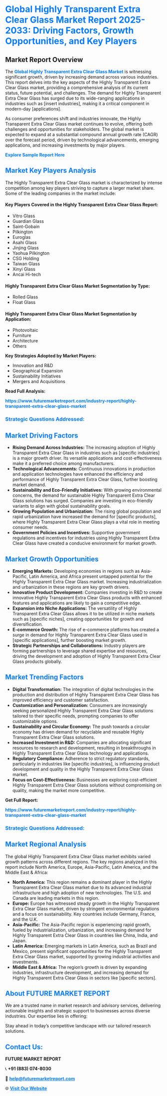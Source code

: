 <h1 style="color: #007BFF;">Global Highly Transparent Extra Clear Glass Market Report 2025-2033: Driving Factors, Growth Opportunities, and Key Players</h1>

<section id="overview">
<h2>Market Report Overview</h2>
<p>The <a href="https://www.futuremarketreport.com/industry-report/highly-transparent-extra-clear-glass-market" style="color: #007BFF; text-decoration: none;"><strong>Global Highly Transparent Extra Clear Glass Market</strong></a> is witnessing significant growth, driven by increasing demand across various industries. This report delves into the key aspects of the Highly Transparent Extra Clear Glass market, providing a comprehensive analysis of its current status, future potential, and challenges. The demand for Highly Transparent Extra Clear Glass has surged due to its wide-ranging applications in industries such as [insert industries], making it a critical component in modern-day [applications].</p>
<p>As consumer preferences shift and industries innovate, the Highly Transparent Extra Clear Glass market continues to evolve, offering both challenges and opportunities for stakeholders. The global market is expected to expand at a substantial compound annual growth rate (CAGR) over the forecast period, driven by technological advancements, emerging applications, and increasing investments by major players.</p>
</section>

<section id="overview">
<p><a href="https://www.futuremarketreport.com/request-sample/reportId=41866" style="color: #007BFF; text-decoration: none;"><strong>Explore Sample Report Here</strong></a></p>
</section>

<section id="key-players">
<h2 style="color: #007BFF;">Market Key Players Analysis</h2>
<p>The Highly Transparent Extra Clear Glass market is characterized by intense competition among key players striving to capture a larger market share. Some of the leading companies in the market include:</p>
<h4>Key Players Covered in the Highly Transparent Extra Clear Glass Report:</h4>
<ul><li>Vitro Glass</li><li>Guardian Glass</li><li>Saint-Gobain</li><li>Pilkington</li><li>Euroglas</li><li>Asahi Glass</li><li>Jinjing Glass</li><li>Yaohua Pilkington</li><li>CSG Holding</li><li>Taiwan Glass</li><li>Xinyi Glass</li><li>Ancai Hi-tech</li></ul>
<h4>Highly Transparent Extra Clear Glass Market Segmentation by Type:</h4>
<ul><li>Rolled Glass</li><li>Float Glass</li></ul>

<h4>Highly Transparent Extra Clear Glass Market Segmentation by Application:</h4>
<ul><li>Photovoltaic</li><li>Furniture</li><li>Architecture</li><li>Others</li></ul>
<p><strong>Key Strategies Adopted by Market Players:</strong></p>
<ul>
<li>Innovation and R&D</li>
<li>Geographical Expansion</li>
<li>Sustainability Initiatives</li>
<li>Mergers and Acquisitions</li>
</ul>
</section>

<section>
<p><strong>Read Full Analysis: </strong></p><a href="https://www.futuremarketreport.com/industry-report/highly-transparent-extra-clear-glass-market" style="color: #007BFF; text-decoration: none;"><strong>https://www.futuremarketreport.com/industry-report/highly-transparent-extra-clear-glass-market</strong></a>
<h3 style="color: #007BFF;">Strategic Questions Addressed:</h3>
</section>

<section id="driving-factors">
<h2 style="color: #007BFF;">Market Driving Factors</h2>
<ul>
<li><strong>Rising Demand Across Industries:</strong> The increasing adoption of Highly Transparent Extra Clear Glass in industries such as [specific industries] is a major growth driver. Its versatile applications and cost-effectiveness make it a preferred choice among manufacturers.</li>
<li><strong>Technological Advancements:</strong> Continuous innovations in production and application technologies have enhanced the efficiency and performance of Highly Transparent Extra Clear Glass, further boosting market demand.</li>
<li><strong>Sustainability and Eco-Friendly Initiatives:</strong> With growing environmental concerns, the demand for sustainable Highly Transparent Extra Clear Glass solutions has surged. Companies are investing in eco-friendly variants to align with global sustainability goals.</li>
<li><strong>Growing Population and Urbanization:</strong> The rising global population and rapid urbanization have increased the demand for [specific products], where Highly Transparent Extra Clear Glass plays a vital role in meeting consumer needs.</li>
<li><strong>Government Policies and Incentives:</strong> Supportive government regulations and incentives for industries using Highly Transparent Extra Clear Glass have created a conducive environment for market growth.</li>
</ul>
</section>

<section id="growth-opportunities">
<h2 style="color: #007BFF;">Market Growth Opportunities</h2>
<ul>
<li><strong>Emerging Markets:</strong> Developing economies in regions such as Asia-Pacific, Latin America, and Africa present untapped potential for the Highly Transparent Extra Clear Glass market. Increasing industrialization and urbanization in these regions are key growth drivers.</li>
<li><strong>Innovative Product Development:</strong> Companies investing in R&D to create innovative Highly Transparent Extra Clear Glass products with enhanced features and applications are likely to gain a competitive edge.</li>
<li><strong>Expansion into Niche Applications:</strong> The versatility of Highly Transparent Extra Clear Glass allows it to be utilized in niche markets such as [specific niches], creating opportunities for growth and diversification.</li>
<li><strong>E-commerce Growth:</strong> The rise of e-commerce platforms has created a surge in demand for Highly Transparent Extra Clear Glass used in [specific applications], further boosting market growth.</li>
<li><strong>Strategic Partnerships and Collaborations:</strong> Industry players are forming partnerships to leverage shared expertise and resources, driving the development and adoption of Highly Transparent Extra Clear Glass products globally.</li>
</ul>
</section>

<section id="trending-factors">
<h2 style="color: #007BFF;">Market Trending Factors</h2>
<ul>
<li><strong>Digital Transformation:</strong> The integration of digital technologies in the production and distribution of Highly Transparent Extra Clear Glass has improved efficiency and customer satisfaction.</li>
<li><strong>Customization and Personalization:</strong> Consumers are increasingly seeking personalized Highly Transparent Extra Clear Glass solutions tailored to their specific needs, prompting companies to offer customizable options.</li>
<li><strong>Sustainability and Circular Economy:</strong> The push towards a circular economy has driven demand for recyclable and reusable Highly Transparent Extra Clear Glass solutions.</li>
<li><strong>Increased Investment in R&D:</strong> Companies are allocating significant resources to research and development, resulting in breakthroughs in Highly Transparent Extra Clear Glass technology and applications.</li>
<li><strong>Regulatory Compliance:</strong> Adherence to strict regulatory standards, particularly in industries like [specific industries], is influencing product development and quality in the Highly Transparent Extra Clear Glass market.</li>
<li><strong>Focus on Cost-Effectiveness:</strong> Businesses are exploring cost-efficient Highly Transparent Extra Clear Glass solutions without compromising on quality, making the market more competitive.</li>
</ul>
</section>

<section>
<p><strong>Get Full Report: </strong></p><a href="https://www.futuremarketreport.com/industry-report/highly-transparent-extra-clear-glass-market" style="color: #007BFF; text-decoration: none;"><strong>https://www.futuremarketreport.com/industry-report/highly-transparent-extra-clear-glass-market</strong></a>
<h3 style="color: #007BFF;">Strategic Questions Addressed:</h3>
</section>


<section id="regional-analysis">
<h2 style="color: #007BFF;">Market Regional Analysis</h2>
<p>The global Highly Transparent Extra Clear Glass market exhibits varied growth patterns across different regions. The key regions analyzed in this report include North America, Europe, Asia-Pacific, Latin America, and the Middle East & Africa:</p>
<ul>
<li><strong>North America:</strong> This region remains a dominant player in the Highly Transparent Extra Clear Glass market due to its advanced industrial infrastructure and high adoption of new technologies. The U.S. and Canada are leading markets in this region.</li>
<li><strong>Europe:</strong> Europe has witnessed steady growth in the Highly Transparent Extra Clear Glass market, driven by stringent environmental regulations and a focus on sustainability. Key countries include Germany, France, and the U.K.</li>
<li><strong>Asia-Pacific:</strong> The Asia-Pacific region is experiencing rapid growth, fueled by industrialization, urbanization, and increasing demand for Highly Transparent Extra Clear Glass in countries like China, India, and Japan.</li>
<li><strong>Latin America:</strong> Emerging markets in Latin America, such as Brazil and Mexico, present significant opportunities for the Highly Transparent Extra Clear Glass market, supported by growing industrial activities and investments.</li>
<li><strong>Middle East & Africa:</strong> The region’s growth is driven by expanding industries, infrastructure development, and increasing demand for Highly Transparent Extra Clear Glass in sectors like [specific sectors].</li>
</ul>
</section>

<footer>
<h2 style="color: #007BFF;">About FUTURE MARKET REPORT</h2>
<p>We are a trusted name in market research and advisory services, delivering actionable insights and strategic support to businesses across diverse industries. Our expertise lies in offering:</p>

<p>Stay ahead in today’s competitive landscape with our tailored research solutions.</p>

<h2 style="color: #007BFF;">Contact Us:</h2>
<p><strong>FUTURE MARKET REPORT</strong></p>
<p>📞 <strong>+91 (883) 074-8030</strong></p>
<p>📧 <strong><a href="mailto:help@futuremarketreport.com" style="color: #007BFF;">help@futuremarketreport.com</a></strong></p>
<p>🌐 <strong><a href="https://www.futuremarketreport.com/" style="color: #007BFF;">Visit Our Website</a></strong></p>
</footer>